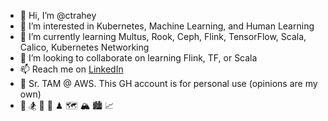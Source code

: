 - 👋 Hi, I’m @ctrahey
- 👀 I’m interested in Kubernetes, Machine Learning, and Human Learning 
- 🌱 I’m currently learning Multus, Rook, Ceph, Flink, TensorFlow, Scala, Calico, Kubernetes Networking
- 💞️ I’m looking to collaborate on learning Flink, TF, or Scala
- 📫 Reach me on [LinkedIn](https://www.linkedin.com/in/christrahey/)
- 🏢 Sr. TAM @ AWS. This GH account is for personal use (opinions are my own)
- 🏒 🏂 🚴 🥁 ♟ 🗺 🏔 🏙 📈 


